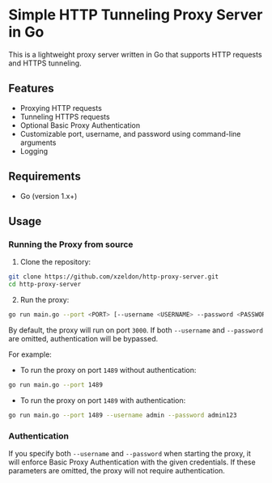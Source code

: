 # Simple HTTP Tunneling Proxy Server in Go

This is a lightweight proxy server written in Go that supports HTTP requests and HTTPS tunneling.

## Features

- Proxying HTTP requests
- Tunneling HTTPS requests
- Optional Basic Proxy Authentication
- Customizable port, username, and password using command-line arguments
- Logging

## Requirements

- Go (version 1.x+)

## Usage

### Running the Proxy from source

1. Clone the repository:
```bash
git clone https://github.com/xzeldon/http-proxy-server.git
cd http-proxy-server
```

2. Run the proxy:
```bash
go run main.go --port <PORT> [--username <USERNAME> --password <PASSWORD>]
```

By default, the proxy will run on port `3000`. If both `--username` and `--password` are omitted, authentication will be bypassed.

For example:

- To run the proxy on port `1489` without authentication:
```bash
go run main.go --port 1489
```

- To run the proxy on port `1489` with authentication:
```bash
go run main.go --port 1489 --username admin --password admin123
```

### Authentication

If you specify both `--username` and `--password` when starting the proxy, it will enforce Basic Proxy Authentication with the given credentials. If these parameters are omitted, the proxy will not require authentication.